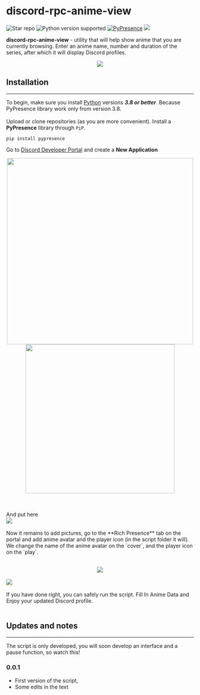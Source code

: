 # discord-rpc-anime-view
![Star repo](https://img.shields.io/packagist/stars/INDMops/discord-rpc-anime-view?color=yellow&label=STARS&logoColor=yellow) ![Python version supported](https://img.shields.io/pypi/pyversions/pypresence?color=%23ffe819) [![PyPresence](https://img.shields.io/pypi/v/pypresence?color=lime&label=PyPresence)](https://github.com/qwertyquerty/pypresence) ![](https://img.shields.io/github/languages/top/INDMops/discord-rpc-anime-view)

**discord-rpc-anime-view** - utility that will help show anime that you are currently browsing. Enter an anime name, number and duration of the series, after which it will display Discord profiles.
<p align = "center">
    <img src = "https://media.discordapp.net/attachments/939569454390603837/955291350495035403/unknown.png">


## Installation
___
To begin, make sure you install [Python](https://www.python.org/downloads/) versions ***3.8 or better***. Because PyPresence library work only from version 3.8.
<br><br>
Upload or clone repositories (as you are more convenient). Install a **PyPresence** library through `PiP`.
```
pip install pypresence 
```
Go to [Discord Developer Portal](https://discord.com/developers/applications) and create a **New Application**
<br>
<p align = "center">
    <img  width = "500" src = "https://media.discordapp.net/attachments/939569454390603837/955280925707599942/unknown.png">
    <img  width = "400" src = "https://media.discordapp.net/attachments/939569454390603837/955282322847039588/unknown.png">
<p align = "left'>
Copy Application ID
<br>
<img src = "https://media.discordapp.net/attachments/939569454390603837/955283024126283857/unknown.png">
<br>
<br>
And put here
<br>
<img src = "https://media.discordapp.net/attachments/939569454390603837/955286561933631559/unknown.png">
<br>
<br>
Now it remains to add pictures, go to the **Rich Presence** tab on the portal and add anime avatar and the player icon (in the script folder it will). We change the name of the anime avatar on the `cover`, and the player icon on the `play`.
<br>
<br>
<div align = "center">
    <img src = "https://media.discordapp.net/attachments/939569454390603837/955287292090646598/unknown.png">
</div>
<br>
<img src = "https://media.discordapp.net/attachments/939569454390603837/955290053595234304/unknown.png">
<br>
<br>
If you have done right, you can safely run the script. Fill In Anime Data and Enjoy your updated Discord profile.
<br>
<br>

## Updates and notes
___
The script is only developed, you will soon develop an interface and a pause function, so watch this!

### 0.0.1
+ First version of the script,
+ Some edits in the text
